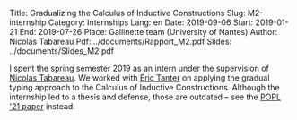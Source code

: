 Title: Gradualizing the Calculus of Inductive Constructions
Slug: M2-internship
Category: Internships
Lang: en
Date: 2019-09-06
Start: 2019-01-21
End: 2019-07-26
Place: Gallinette team (University of Nantes)
Author: Nicolas Tabareau
Pdf: ../documents/Rapport_M2.pdf
Slides: ../documents/Slides_M2.pdf

I spent the spring semester 2019 as an intern under the supervision of [Nicolas Tabareau](https://tabareau.fr/).
We worked with [Éric Tanter](https://pleiad.cl/people/etanter) on applying the gradual typing approach to the Calculus of Inductive Constructions.
Although the internship led to a thesis and defense, those are outdated – see the [POPL '21 paper](publications) instead.